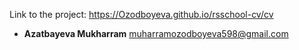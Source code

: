 Link to the project: https://Ozodboyeva.github.io/rsschool-cv/cv

- **Azatbayeva Mukharram** [muharramozodboyeva598@gmail.com](mailto:muharramozodboyeva598@gmail.com)
